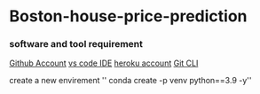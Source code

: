 # Boston-house-price-prediction

### software and tool requirement
[Github Account]()
[vs code IDE]()
[heroku account]()
[Git CLI]()

create a new envirement
'' conda create -p venv python==3.9 -y''
